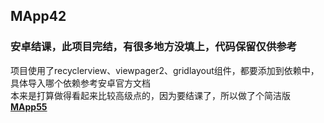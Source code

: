 ## MApp42
### 安卓结课，此项目完结，有很多地方没填上，代码保留仅供参考
项目使用了recyclerview、viewpager2、gridlayout组件，都要添加到依赖中，具体导入哪个依赖参考安卓官方文档  
本来是打算做得看起来比较高级点的，因为要结课了，所以做了个简洁版 **[MApp55](https://github.com/funoi/MApp)**  
